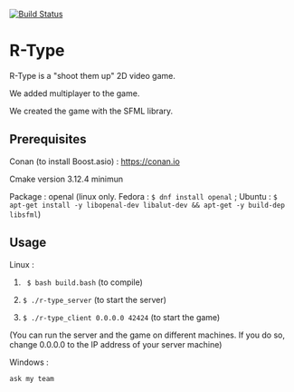
[![Build Status](https://travis-ci.com/NicolasKeita/R-type-video-game.svg?token=yCU9eZUj8esevSHWuiuJ&branch=master)](https://travis-ci.com/NicolasKeita/R-type-video-game)

# R-Type
R-Type is a "shoot them up" 2D video game.

We added multiplayer to the game.

We created the game with the SFML library.

## Prerequisites

Conan (to install Boost.asio) : https://conan.io

Cmake version 3.12.4 minimun

Package : openal (linux only. Fedora : ```$ dnf install openal``` ; Ubuntu : ```$ apt-get install -y libopenal-dev libalut-dev && apt-get -y build-dep libsfml```)

## Usage

Linux :

1) ``` $ bash build.bash``` (to compile)

 2) ```$ ./r-type_server``` (to start the server)
 
 3) ```$ ./r-type_client 0.0.0.0 42424``` (to start the game)
 
 (You can run the server and the game on different machines. If you do so, change 0.0.0.0 to the IP address of your server machine)
 

Windows :

``` ask my team ```
